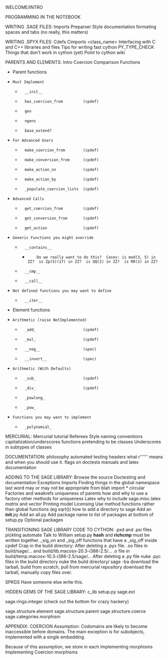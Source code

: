 WELCOME/INTRO

PROGRAMMING IN THE NOTEBOOK

WRITING .SAGE FILES:
Imports
Preparser
Style
    documentation
        formating
    spaces and tabs (no really, this matters)

WRITING .SPYX FILES:
Cdefs
Cimports
<class_name>
Interfacing with C and C++ libraries and files
Tips for writing fast cython
    PY_TYPE_CHECK
Things that don't work in cython (yet)
Point to cython wiki

PARENTS AND ELEMENTS:
Intro
Coercion
Comparison
Functions
 *   Parent functions
   *     Must Implement
     *       __init__
     *       has_coercion_from         (cpdef)
     *       gen
     *       ngens
     *       base_extend?
   *     For Advanced Users
     *       make_coercion_from        (cpdef)
     *       make_conversion_from      (cpdef)
     *       make_action_on            (cpdef)
     *       make_action_by            (cpdef)
     *       _populate_coercion_lists  (cpdef)
   *     Advanced Calls
     *       get_coercion_from         (cpdef)
     *       get_conversion_from       (cpdef)
     *       get_action                (cpdef)
   *     Generic Functions you might override
     *       __contains__
       *         Do we really want to do this?  Cases: is mod(3, 5) in ZZ?  is Zp(5)(17) in ZZ?  is QQ(2) in ZZ?  is RR(2) in ZZ?
     *       __cmp__
     *       __call__
   *     Not defined functions you may want to define
     *       __iter__
 *   Element functions
   *     Arithmetic (raise NotImplemented)
     *       _add_                     (cpdef)
     *       _mul_                     (cpdef)
     *       __neg__                   (spec)
     *       __invert__                (spec)
   *     Arithmetic (With Defaults)
     *       _sub_                     (cpdef)
     *       _div_                     (cpdef)
     *       _powlong_
     *       _pow_
   *     Functions you may want to implement
     *       _polynomial_

MERCURIAL:
Mercurial tutorial
Referees
Style
    naming conventions
        capitalization/underscores
        functions pretending to be classes
        Underscores in subtypes of classes

DOCUMENTATION:
     philosophy
     automated testing
     headers
     what r'''''' means and when you should use it.
     flags on doctests
     manuals and latex documentation

ADDING TO THE SAGE LIBRARY:
Browse the source
Doctesting and documentation
Exceptions
Imports
    Finding things in the global namespace
        last word may or may not be appropriate
    from blah import *
    circular
Factories and weakrefs
    uniqueness of parents
    how and why to use a factory
    other methods for uniqueness
Latex
    why to include sage.misc.latex
_matrix_ and _vector_
Printing model
Licensing
Use method functions rather than global functions (eg sqrt())
how to add a directory to sage
    Add an __init__.py
    Add an all.py
    Add package name to list of packages at bottom of setup.py
Optional packages

TRANSITIONING SAGE LIBRARY CODE TO CYTHON:
.pxd and .pxi files
pickling
    automate
    Talk to William
setup.py
__hash__ and __richcmp__ must be written together.
_sig_on and _sig_off
    functions that have a _sig_off inside
cpdef
Crap in the build directory:
   After deleting a .pyx file.
       .so files in build/sage/... and build/lib.macosx-20.3-i386-2.5/...
       .o file in build/temp.macosx-10.3-i386-2.5/sage/...
   After deleting a .py file
       nuke .pyc files in the build directory
   nuke the build directory/ sage -ba
   download the tarball, build from scratch, pull from mercurial repository
   download the tarball, manually copy files over.

SPKGS
Have someone else write this.

HIDDEN GEMS OF THE SAGE LIBRARY:
c_lib
setup.py
sage.ext

sage.rings.integer (check out the bottom for crazy hackery)

sage.structure.element
sage.structure.parent
sage.structure.coerce
sage.categories.morphism

APPENDIX: COERCION
Assumption: Codomains are likely to become inaccessible before domains.  The main exception is for subobjects, implemented with a single embedding.

Because of this assumption, we store in each
Implementing morphisms
Implementing Coercion morphisms
